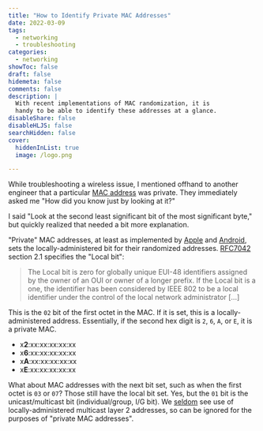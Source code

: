 ```yaml
---
title: "How to Identify Private MAC Addresses"
date: 2022-03-09
tags:
  - networking
  - troubleshooting
categories:
  - networking
showToc: false
draft: false
hidemeta: false
comments: false
description: |
  With recent implementations of MAC randomization, it is
  handy to be able to identify these addresses at a glance.
disableShare: false
disableHLJS: false
searchHidden: false
cover:
  hiddenInList: true
  image: /logo.png

---
```


While troubleshooting a wireless issue, I mentioned offhand to another
engineer that a particular [MAC address][mac] was private.  They
immediately asked me "How did you know just by looking at it?"

I said "Look at the second least significant bit of the most significant
byte," but quickly realized that needed a bit more explanation.

"Private" MAC addresses, at least as implemented by [Apple][apple]
and [Android][android], sets the locally-administered bit for their
randomized addresses.  [RFC7042][rfc7042] section 2.1 specifies the
"Local bit":

> The Local bit is zero for globally unique EUI-48 identifiers assigned
> by the owner of an OUI or owner of a longer prefix.  If the Local
> bit is a one, the identifier has been considered by IEEE 802 to be a
> local identifier under the control of the local network administrator
> [...]

This is the `02` bit of the first octet in the MAC.  If it is set, this
is a locally-administered address.  Essentially, if the second hex digit
is `2`, `6`, `A`, or `E`, it is a private MAC.

- x**2**:xx:xx:xx:xx:xx
- x**6**:xx:xx:xx:xx:xx
- x**A**:xx:xx:xx:xx:xx
- x**E**:xx:xx:xx:xx:xx

What about MAC addresses with the next bit set, such as when the first
octet is `03` or `07`?  Those still have the local bit set.  Yes,
but the `01` bit is the unicast/multicast bit (individual/group, I/G
bit).  We [seldom][rfc2464] see use of locally-administered multicast
layer 2 addresses, so can be ignored for the purposes of "private MAC
addresses".

[mac]: https://en.wikipedia.org/wiki/MAC_address
[apple]: https://support.apple.com/en-us/HT211227
[android]: https://source.android.com/devices/tech/connect/wifi-mac-randomization
[rfc7042]: https://www.rfc-editor.org/rfc/rfc7042.html#section-2.1
[rfc2464]: https://www.rfc-editor.org/rfc/rfc2464.html#section-7
